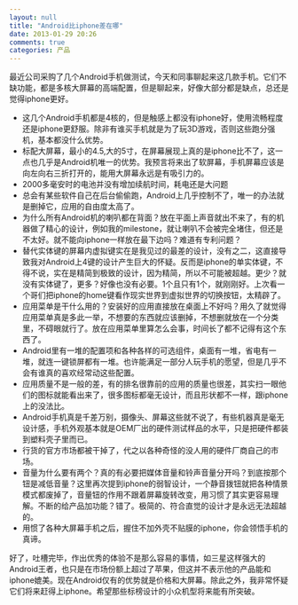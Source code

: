 ```yaml
---
layout: null
title: "Android比iphone差在哪"
date: 2013-01-29 20:26
comments: true
categories: 产品
---
```


最近公司采购了几个Android手机做测试，今天和同事聊起来这几款手机。它们不缺功能，都是多核大屏幕的高端配置，但是聊起来，好像大部分都是缺点，总还是觉得iphone更好。

- 这几个Android手机都是4核的，但是触感上都没有iphone好，使用流畅程度还是iphone更舒服。除非有谁买手机就是为了玩3D游戏，否则这些跑分强机，基本都没什么优势。
- 标配大屏幕，最小的4.5,大的5寸，在屏幕展现上真的是iphone比不了，这一点也几乎是Android机唯一的优势。我预言将来出了软屏幕，手机屏幕应该是向左向右三折打开的，能用大屏幕永远是有吸引力的。
- 2000多毫安时的电池并没有增加续航时间，耗电还是大问题
- 总会有某些软件自己在后台偷偷跑，Android上几乎控制不了，唯一的办法就是删掉它，应用的自由度太高了。
- 为什么所有Android机的喇叭都在背面？放在平面上声音就出不来了，有的机器做了精心的设计，例如我的milestone，就让喇叭不会被完全堵住，但还是不太好。就不能向iphone一样放在最下边吗？难道有专利问题？
- 替代实体键的屏幕内虚拟键实在是我见过的最差的设计，没有之二，这直接导致我对Android上4键的设计产生巨大的怀疑。反而是iphone的单实体键，不得不说，实在是精简到极致的设计，因为精简，所以不可能被超越。更少？就没有实体键了，更多？好像也没有必要。1个且只有1个，就刚刚好。上次看一个哥们把iphone的home键看作现实世界到虚拟世界的切换按钮，太精辟了。
- 应用菜单是干什么用的？安装好的应用直接放在桌面上不好吗？用久了就觉得应用菜单真是多此一举，不想要的东西就应该删掉，不想删就放在一个分类里，不碍眼就行了。放在应用菜单里算怎么会事，时间长了都不记得有这个东西了。
- Android里有一堆的配置项和各种各样的可选组件，桌面有一堆，省电有一堆，就连一键锁屏都有一堆。也许能满足一部分人玩手机的愿望，但是几乎不会有谁真的喜欢经常动这些配置。
- 应用质量不是一般的差，有的排名很靠前的应用的质量也很差，其实扫一眼他们的图标就能看出来了，很多图标都毫无设计，而且形状都不一样，跟iphone上的没法比。
- Android手机真是千差万别，摄像头、屏幕这些就不说了，有些机器真是毫无设计感，手机外观基本就是OEM厂出的硬件测试样品的水平，只是把硬件都装到塑料壳子里而已。
- 行货的官方市场都被干掉了，代之以各种奇怪的没人用的硬件厂商自己的市场。
- 音量为什么要有两个？真的有必要把媒体音量和铃声音量分开吗？到底按那个钮是减低音量？这里再次提到iphone的弱智设计，一个静音拨钮就把各种情景模式都废掉了，音量钮的作用不跟着屏幕旋转改变，用习惯了其实更容易理解。不断的给产品加功能？错了。极简的、符合直觉的设计才是永远无法超越的。
- 用惯了各种大屏幕手机之后，握住不加外壳不贴膜的iphone，你会领悟手机的真谛。

好了，吐槽完毕，作出优秀的体验不是那么容易的事情，如三星这样强大的Android王者，也只是在市场份额上超过了苹果，但这并不表示他的产品能和iphone媲美。现在Android仅有的优势就是价格和大屏幕。除此之外，我非常怀疑它们将来赶得上iphone。希望那些标榜设计的小众机型将来能有所突破。

